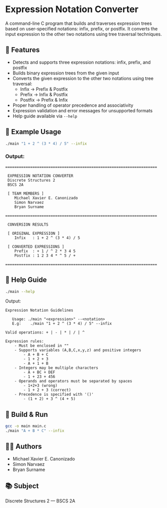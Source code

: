 
# Expression Notation Converter

A command-line C program that builds and traverses expression trees based on user-specified notations: infix, prefix, or postfix. It converts the input expression to the other two notations using tree traversal techniques.

## 🧠 Features

- Detects and supports three expression notations: infix, prefix, and postfix
- Builds binary expression trees from the given input
- Converts the given expression to the other two notations using tree traversal:
  - Infix → Prefix & Postfix
  - Prefix → Infix & Postfix
  - Postfix → Prefix & Infix
- Proper handling of operator precedence and associativity
- Expression validation and error messages for unsupported formats
- Help guide available via `--help`

## 🧪 Example Usage

```bash
./main "1 + 2 ^ (3 * 4) / 5" --infix
```

### Output:
```
===================================================================

 EXPRESSION NOTATION CONVERTER
 Discrete Structures 2
 BSCS 2A

 [ TEAM MEMBERS ]
    Michael Xavier E. Canonizado
    Simon Narvaez
    Bryan Surname

===================================================================

 CONVERSION RESULTS

 [ ORIGINAL EXPRESSION ]
    Infix   : 1 + 2 ^ (3 * 4) / 5

 [ CONVERTED EXPRESSIONS ]
    Prefix  : + 1 / ^ 2 * 3 4 5
    Postfix : 1 2 3 4 * ^ 5 / +

===================================================================
```

## 📌 Help Guide

```bash
./main --help
```

Output:

```
Expression Notation Guidelines

   Usage: ./main "<expression>" --<notation>
   E.g:    ./main "1 + 2 ^ (3 * 4) / 5" --infix

Valid operations: + | - | * | / | ^

Expression rules:
    - Must be enclosed in ""
    - Supports variables (A,B,C,x,y,z) and positive integers
        - A + B + C
        - 1 + 2 + 3
        - A + 1 + B
    - Integers may be multiple characters
        - A + BC + DEF
        - 1 + 23 + 456
    - Operands and operators must be separated by spaces
        - 1+2+3 (wrong)
        - 1 + 2 + 3 (correct)
    - Precedence is specified with '()'
        - (1 + 2) + 3 ^ (4 + 5)
```

## 🔧 Build & Run

```bash
gcc -o main main.c
./main "A + B * C" --infix
```

## 👨‍💻 Authors

- Michael Xavier E. Canonizado
- Simon Narvaez
- Bryan Surname

## 📚 Subject

Discrete Structures 2 — BSCS 2A
